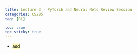 ```yaml
---
title: Lecture 3 - PyTorch and Neural Nets Review Session
categories: CS285
tag: [RL]

toc: true
toc_sticky: true
---
```


- <mark style='background-color: #fff5b1'> asd </mark>


